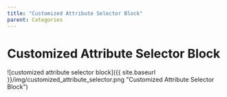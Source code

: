 ```yaml
---
title: "Customized Attribute Selector Block"
parent: Categories
---
```

# Customized Attribute Selector Block
![customized attribute selector block]({{ site.baseurl }}/img/customized_attribute_selector.png "Customized Attribute Selector Block")